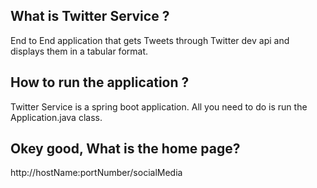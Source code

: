 ## What is Twitter Service ?

End to End application that gets Tweets through Twitter dev api and displays them in a tabular format.

## How to run the application ?

Twitter Service is a spring boot application. All you need to do is run the Application.java class. 

## Okey good, What is the home page?

http://hostName:portNumber/socialMedia
